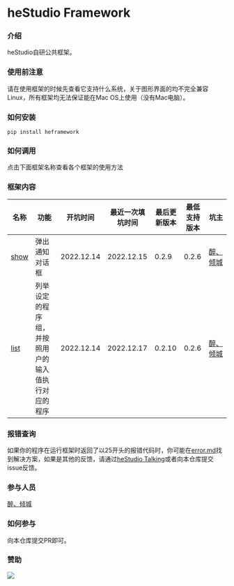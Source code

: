 # heStudio Framework

### 介绍
heStudio自研公共框架。

### 使用前注意
请在使用框架的时候先查看它支持什么系统，关于图形界面的均不完全兼容Linux，所有框架均无法保证能在Mac OS上使用（没有Mac电脑）。

### 如何安装
```
pip install heframework
``` 

### 如何调用
点击下面框架名称查看各个框架的使用方法

### 框架内容
| 名称 | 功能 | 开坑时间 | 最近一次填坑时间 | 最后更新版本 | 最低支持版本 | 坑主 |
|---|---|---|---|---|---|---|
| [show](https://gitee.com/hestudio-framework/main-windows/blob/master/docs/show.md) | 弹出通知对话框 | 2022.12.14 | 2022.12.15 | 0.2.9 | 0.2.6 |[醉、倾城](https://www.hestudio.org/about) |
| [list](https://gitee.com/hestudio-framework/main-windows/blob/master/docs/list.md) | 列举设定的程序组，并按照用户的输入值执行对应的程序 | 2022.12.14 | 2022.12.17 | 0.2.10 | 0.2.6 |[醉、倾城](https://www.hestudio.org/about) |

### 报错查询
如果你的程序在运行框架时返回了以25开头的报错代码时，你可能在[error.md](https://gitee.com/hestudio-framework/main-windows/blob/master/docs/error.md)找到解决方案，如果是其他的反馈，请通过[heStudio Talking](https://www.hestudio.org/talking)或者向本仓库提交issue反馈。

### 参与人员
[醉、倾城](https://www.hestudio.org/about)

### 如何参与
向本仓库提交PR即可。

### 赞助
[![](https://hestudio-server-image.oss-cn-hongkong.aliyuncs.com/2022/12/13/639873ce2d116.jpg)](https://afdian.net/a/hestudio)